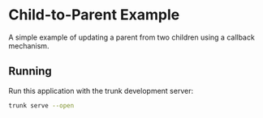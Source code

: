 # Child-to-Parent Example

A simple example of updating a parent from two children using a callback mechanism.

## Running

Run this application with the trunk development server:

```bash
trunk serve --open
```

